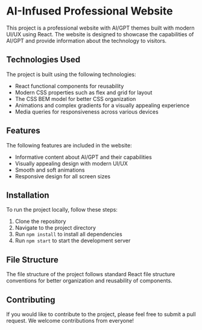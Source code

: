 # AI-Infused Professional Website

This project is a professional website with AI/GPT themes built with modern UI/UX using React. The website is designed to showcase the capabilities of AI/GPT and provide information about the technology to visitors.

## Technologies Used

The project is built using the following technologies:

- React functional components for reusability
- Modern CSS properties such as flex and grid for layout
- The CSS BEM model for better CSS organization
- Animations and complex gradients for a visually appealing experience
- Media queries for responsiveness across various devices

## Features

The following features are included in the website:

- Informative content about AI/GPT and their capabilities
- Visually appealing design with modern UI/UX
- Smooth and soft animations
- Responsive design for all screen sizes

## Installation

To run the project locally, follow these steps:

1. Clone the repository
2. Navigate to the project directory
3. Run `npm install` to install all dependencies
4. Run `npm start` to start the development server

## File Structure

The file structure of the project follows standard React file structure conventions for better organization and reusability of components.

## Contributing

If you would like to contribute to the project, please feel free to submit a pull request. We welcome contributions from everyone!

